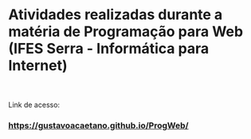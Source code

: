 # Atividades realizadas durante a matéria de Programação para Web (IFES Serra - Informática para Internet) <br><br>
Link de acesso:
### https://gustavoacaetano.github.io/ProgWeb/
